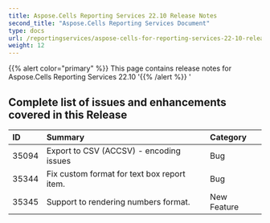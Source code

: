 ```yaml
---
title: Aspose.Cells Reporting Services 22.10 Release Notes
second_title: "Aspose.Cells Reporting Services Document"
type: docs
url: /reportingservices/aspose-cells-for-reporting-services-22-10-release-notes/
weight: 12
---
```


{{% alert color="primary" %}} 
This page contains release notes for Aspose.Cells Reporting Services 22.10
'{{% /alert %}} '
## **Complete list of issues and enhancements covered in this Release**

|**ID**|**Summary**|**Category**|
| :- | :- | :- |
| 35094 | Export to CSV (ACCSV) - encoding issues | Bug
| 35344 | Fix custom format for text box report item. | Bug
| 35345 | Support to rendering numbers format. | New Feature
